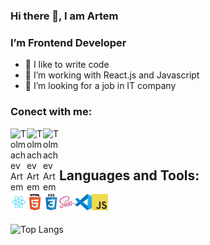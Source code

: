 ### Hi there 👋, I am Artem

### I’m Frontend Developer
- 🔭 I like to write code
- 🌱 I’m working with React.js and Javascript
- 🤔 I’m  looking for a job in IT company

### Conect with me:


[<img align="left" src="https://cdn.jsdelivr.net/npm/simple-icons@3.0.1/icons/linkedin.svg" alt="Tolmachev Artem" width="26" />][linkedin]
[<img align="left" src="https://cdn.jsdelivr.net/npm/simple-icons@3.0.1/icons/facebook.svg" alt="Tolmachev Artem" width="26" />][facebook]
[<img align="left" src="https://cdn.jsdelivr.net/npm/simple-icons@3.0.1/icons/instagram.svg" alt="Tolmachev Artem" width="26" />][instagram]

<br/>
<br/>

[facebook]: https://www.facebook.com/profile.php?id=100061966137095
[linkedin]: https://www.linkedin.com/feed/
[instagram]: https://www.instagram.com/artom8912/?hl=ru

## Languages and Tools:

<img align="left" src="https://raw.githubusercontent.com/github/explore/80688e429a7d4ef2fca1e82350fe8e3517d3494d/topics/react/react.png" alt="React-icon"  width="26" />

<img align="left" src="https://raw.githubusercontent.com/github/explore/80688e429a7d4ef2fca1e82350fe8e3517d3494d/topics/html/html.png" alt="HTML-icon"  width="26" />

<img align="left" src="https://raw.githubusercontent.com/github/explore/80688e429a7d4ef2fca1e82350fe8e3517d3494d/topics/css/css.png" alt="CSS-icon"  width="26" />

<img align="left" src="https://raw.githubusercontent.com/github/explore/80688e429a7d4ef2fca1e82350fe8e3517d3494d/topics/sass/sass.png" alt="SASS-icon"  width="26" />

<img align="left" src="https://raw.githubusercontent.com/github/explore/80688e429a7d4ef2fca1e82350fe8e3517d3494d/topics/visual-studio-code/visual-studio-code.png" alt="vscod-icon"  width="26" />

<img align="left" src="https://raw.githubusercontent.com/github/explore/80688e429a7d4ef2fca1e82350fe8e3517d3494d/topics/javascript/javascript.png" alt="javascript-icon"  width="26" />

<br/>
<br/>

![Top Langs](https://github-readme-stats.vercel.app/api/top-langs/?username=anuraghazra&layout=compact)

